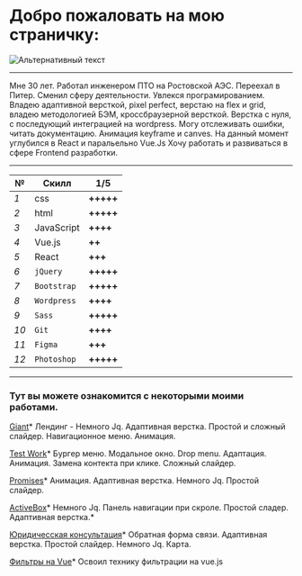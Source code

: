 # Добро пожаловать на мою страничку:
![Альтернативный текст](https://sun9-15.userapi.com/zmo0OyjmhC7kbn_WJHpLOBNhMH3vlEblGao62g/Kw1SHLteaG8.jpg)

----------------------

Мне 30 лет. Работал инженером ПТО на Ростовской АЭС. Переехал в Питер.
Сменил сферу деятельности. Увлекся програмированием.
Владею адаптивной версткой, pixel perfect, верстаю на flex и grid, владею методологией БЭМ, кроссбраузерной версткой.
Верстка с нуля, с последующий интеграцией на wordpress. Могу отслеживать ошибки, читать документацию. Анимация keyframe и canves.
На данный момент углубился в React и паральельно Vue.Js
Хочу работать и развиваться в сфере Frontend разработки.

----------------------

№ | Скилл | 1/5
--- | --- | ---
*1* | css | **+++++**
*2* | html | **+++++**
*3* | JavaScript | **++++**
*4* | Vue.js | **++**
*5* | React | **+++**
*6* | `jQuery` | **+++++**
*7* | `Bootstrap` | **+++++**
*8* | `Wordpress` | **++++**
*9* | `Sass` | **+++++**
*10* | `Git` | **++++**
*11* | `Figma` | **+++**
*12* | `Photoshop` | **+++++**

----------------------

### Тут вы можете ознакомится с некоторыми моими работами.

[Giant](https://lunyak.github.io/Giant "1")*
Лендинг - Немного Jq. Адаптивная верстка. Простой и сложный слайдер.
Навигационное меню. Анимация.

[Test Work](https://lunyak.github.io/Test_work/ "2")*
Бургер меню. Модальное окно. Drop menu. Адаптация.
Анимация. Замена контекта при клике. Сложный слайдер.

[Promises](https://lunyak.github.io/Love "3")*
Анимация. Адаптивная верстка. Немного Jq. Простой слайдер.

[ActiveBox](https://lunyak.github.io/ActiveBox "4")*
Немного Jq. Панель навигации при скроле. Простой сладер.
Адаптивная верстка.*

[Юридичесская консультация](https://lunyak.github.io/lawyers "5")*
Обратная форма связи. Адаптивная верстка. Простой слайдер.
Немного Jq. Карта.

[Фильтры на Vue](https://lunyak.github.io/WorklVue/ "6")*
Освоил технику фильтрации на vue.js




